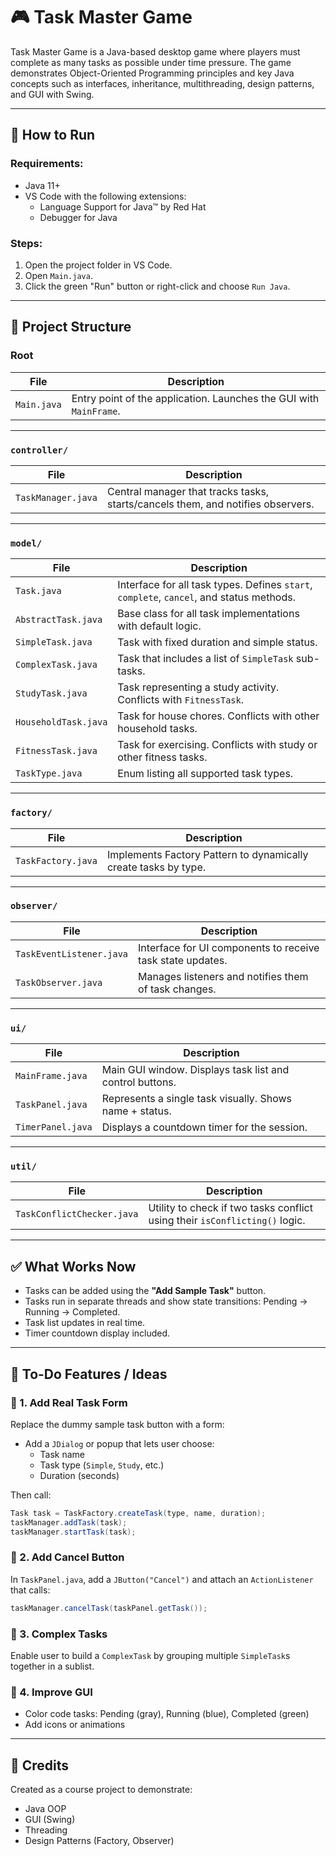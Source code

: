 # 🎮 Task Master Game

Task Master Game is a Java-based desktop game where players must complete as many tasks as possible under time pressure. The game demonstrates Object-Oriented Programming principles and key Java concepts such as interfaces, inheritance, multithreading, design patterns, and GUI with Swing.

---

## 🚀 How to Run

### Requirements:
- Java 11+
- VS Code with the following extensions:
  - Language Support for Java™ by Red Hat
  - Debugger for Java

### Steps:
1. Open the project folder in VS Code.
2. Open `Main.java`.
3. Click the green "Run" button or right-click and choose `Run Java`.

---

## 📂 Project Structure

### Root
| File             | Description |
|------------------|-------------|
| `Main.java`      | Entry point of the application. Launches the GUI with `MainFrame`. |

---

### `controller/`
| File              | Description |
|-------------------|-------------|
| `TaskManager.java`| Central manager that tracks tasks, starts/cancels them, and notifies observers. |

---

### `model/`
| File              | Description |
|-------------------|-------------|
| `Task.java`       | Interface for all task types. Defines `start`, `complete`, `cancel`, and status methods. |
| `AbstractTask.java`| Base class for all task implementations with default logic. |
| `SimpleTask.java` | Task with fixed duration and simple status. |
| `ComplexTask.java`| Task that includes a list of `SimpleTask` sub-tasks. |
| `StudyTask.java`  | Task representing a study activity. Conflicts with `FitnessTask`. |
| `HouseholdTask.java`| Task for house chores. Conflicts with other household tasks. |
| `FitnessTask.java`| Task for exercising. Conflicts with study or other fitness tasks. |
| `TaskType.java`   | Enum listing all supported task types. |

---

### `factory/`
| File               | Description |
|--------------------|-------------|
| `TaskFactory.java` | Implements Factory Pattern to dynamically create tasks by type. |

---

### `observer/`
| File                    | Description |
|-------------------------|-------------|
| `TaskEventListener.java`| Interface for UI components to receive task state updates. |
| `TaskObserver.java`     | Manages listeners and notifies them of task changes. |

---

### `ui/`
| File              | Description |
|-------------------|-------------|
| `MainFrame.java`  | Main GUI window. Displays task list and control buttons. |
| `TaskPanel.java`  | Represents a single task visually. Shows name + status. |
| `TimerPanel.java` | Displays a countdown timer for the session. |

---

### `util/`
| File                      | Description |
|---------------------------|-------------|
| `TaskConflictChecker.java`| Utility to check if two tasks conflict using their `isConflicting()` logic. |

---

## ✅ What Works Now
- Tasks can be added using the **"Add Sample Task"** button.
- Tasks run in separate threads and show state transitions: Pending → Running → Completed.
- Task list updates in real time.
- Timer countdown display included.

---

## 🧠 To-Do Features / Ideas

### 🔧 1. Add Real Task Form
Replace the dummy sample task button with a form:
- Add a `JDialog` or popup that lets user choose:
  - Task name
  - Task type (`Simple`, `Study`, etc.)
  - Duration (seconds)

Then call:
```java
Task task = TaskFactory.createTask(type, name, duration);
taskManager.addTask(task);
taskManager.startTask(task);
```

### 🎯 2. Add Cancel Button
In `TaskPanel.java`, add a `JButton("Cancel")` and attach an `ActionListener` that calls:
```java
taskManager.cancelTask(taskPanel.getTask());
```

### 🧪 3. Complex Tasks
Enable user to build a `ComplexTask` by grouping multiple `SimpleTask`s together in a sublist.

### 🎨 4. Improve GUI
- Color code tasks: Pending (gray), Running (blue), Completed (green)
- Add icons or animations

---

## 🏁 Credits
Created as a course project to demonstrate:
- Java OOP
- GUI (Swing)
- Threading
- Design Patterns (Factory, Observer)
 
